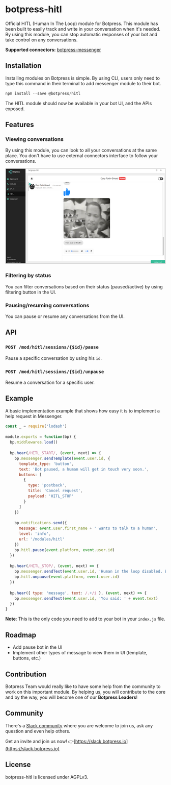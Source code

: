 # botpress-hitl

Official HITL (Human In The Loop) module for Botpress. This module has been built to easily track and write in your conversation when it's needed. By using this module, you can stop automatic responses of your bot and take control on any conversations.

**Supported connectors:** [botpress-messenger](https://github.com/botpress/botpress-messenger)

## Installation

Installing modules on Botpress is simple. By using CLI, users only need to type this command in their terminal to add messenger module to their bot.

```js
npm install --save @botpress/hitl
```

The HITL module should now be available in your bot UI, and the APIs exposed.

## Features

### Viewing conversations

By using this module, you can look to all your conversations at the same place. You don't have to use external connectors interface to follow your conversations.

<img src='/packages/functionals/botpress-hitl/assets/hitl-screenshot.png' height='300px'>

### Filtering by status

You can filter conversations based on their status (paused/active) by using filtering button in the UI.

### Pausing/resuming conversations

You can pause or resume any conversations from the UI.

## API

### `POST /mod/hitl/sessions/{$id}/pause`

Pause a specific conversation by using his `id`.

### `POST /mod/hitl/sessions/{$id}/unpause`

Resume a conversation for a specific user.

## Example

A basic implementation example that shows how easy it is to implement a help request in Messenger.

```js
const _ = require('lodash')

module.exports = function(bp) {
  bp.middlewares.load()

  bp.hear(/HITL_START/, (event, next) => {
    bp.messenger.sendTemplate(event.user.id, {
      template_type: 'button',
      text: 'Bot paused, a human will get in touch very soon.',
      buttons: [
        {
          type: 'postback',
          title: 'Cancel request',
          payload: 'HITL_STOP'
        }
      ]
    })

    bp.notifications.send({
      message: event.user.first_name + ' wants to talk to a human',
      level: 'info',
      url: '/modules/hitl'
    })
    bp.hitl.pause(event.platform, event.user.id)
  })

  bp.hear(/HITL_STOP/, (event, next) => {
    bp.messenger.sendText(event.user.id, 'Human in the loop disabled. Bot resumed.')
    bp.hitl.unpause(event.platform, event.user.id)
  })

  bp.hear({ type: 'message', text: /.+/i }, (event, next) => {
    bp.messenger.sendText(event.user.id, 'You said: ' + event.text)
  })
}
```

**Note**: This is the only code you need to add to your bot in your `index.js` file.

## Roadmap

- Add pause bot in the UI
- Implement other types of message to view them in UI (template, buttons, etc.)

## Contribution

Botpress Team would really like to have some help from the community to work on this important module. By helping us, you will contribute to the core and by the way, you will become one of our **Botpress Leaders**!

## Community

There's a [Slack community](https://slack.botpress.io) where you are welcome to join us, ask any question and even help others.

Get an invite and join us now! 👉[https://slack.botpress.io](https://slack.botpress.io)

## License

botpress-hitl is licensed under AGPLv3.
